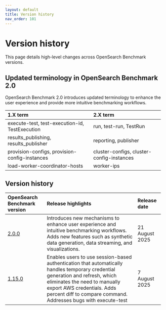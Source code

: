 ```yaml
---
layout: default
title: Version history
nav_order: 101
---
```


# Version history

This page details high-level changes across OpenSearch Benchmark versions.

## Updated terminology in OpenSearch Benchmark 2.0

OpenSearch Benchmark 2.0 introduces updated terminology to enhance the user experience and provide more intuitive benchmarking workflows.

1.X term | 2.X term |
:--- | :--- |
execute-test, test-execution-id, TestExecution | run, test-run, TestRun |
results_publishing, results_publisher | reporting, publisher |
provision-configs, provision-config-instances | cluster-configs, cluster-config-instances
load-worker-coordinator-hosts | worker-ips |

## Version history

OpenSearch Benchmark version | Release highlights | Release date
:--- | :--- | :---
[2.0.0](https://github.com/opensearch-project/opensearch-build/blob/main/release-notes/opensearch-release-notes-3.1.0.md) | Introduces new mechanisms to enhance user experience and intuitive benchmarking workflows. Adds new features such as synthetic data generation, data streaming, and visualizations. | 21 August 2025
[1.15.0](https://github.com/opensearch-project/opensearch-benchmark/releases/tag/1.15.0) |  Enables users to use session-based authentication that automatically handles temporary credential generation and refresh, which eliminates the need to manually export AWS credentials. Adds percent diff to compare command. Addresses bugs with execute-test | 7 August 2025
